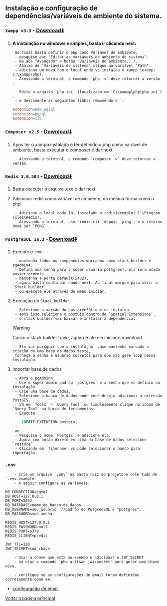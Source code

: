 ## Instalação e configuração de dependências/variáveis de ambiente do sistema.

### `Xampp v3.3` - [Download⬇️](https://www.apachefriends.org/download.html)     

1. **A instalação no windows é simples, basta ir clicando next:**
   
        Ao final basta definir o php como Variável de ambiente.
        - pesquise por "Editar as variáveis de ambiente do sistema".
        - Na aba "Avançado" > botão "Variáveis de ambiente...".
        - Abaixo de "Variáveis do sistema" clique na variável "Path".
        - adicione um novo com o local onde vc instalou o xampp (exemp: C:\xampp\php).
        - Acessando o terminal, o comando `php -v` deve retornar a versão .

        - Edite o arquivo `php.ini` (localizado em `C:\xampp\php\php.ini`) .
        - e descomente as seguintes linhas removendo o `;`
    ```ini
    extension=pdo_pgsql
    extension=pgsql
    extension=zip 
    ```

### `Composer v2.5` - [Download⬇️](https://getcomposer.org/download/) 

1. Apos ter o xampp instalado e ter definido o php como variável de ambiente, basta executar o composer e dar next 
    
        - Acessando o terminal, o comando `composer -v` deve retornar a versão.

### `Redis 3.0.504` - [Download⬇️](https://github.com/microsoftarchive/redis/releases/tag/win-3.0.504) 

1. Basta executar o arquivo .exe e dar next. 
     
2. Adicionar redis como variável de ambiente, da mesma forma como o php
   
        - Adicione o local onde foi instalado o redis(exemplo: C:\Program Files\Redis).
        - Acessando o terminal, use `redis-cli` depois `ping`, e o retorno deve ser `PONG` .

### `PostgreSQL 16.3` - [Download⬇️](https://www.postgresql.org/download/) 

1. Execute o .exe

        - mantenha todos os componentes marcados como stack builder e pgAdmin4.
        - Defina uma senha para o super usuário(postgres), ela sera usada posteriormente .
        - mantenha a porta default(5432).
        - agora basta continuar dando next. Ao final marque para abrir o `Stack builder`.
        - ou execute ele através do menu iniciar.

2. Execução do `Stack builder`
   
        - Selecione a versão do postgreeSQL que vc instalou.
        - apos isso selecione o postGis dentro de `Spatial Extensions`.
        - o stack builder vai baixar e instalar a dependência.
   
    > [!WARNING]
    > Casso o stack builder trave, aguarde ate ele iniciar o download   
        
        - Ele vai porsguir com a instalação, caso mantenha marcado a criação de uma base de dados teste,
        forneça a senha e usuário corretos para que não gere loop nessa instalação.

3. importar base de dados   

        - Abra o pgAdmin4
        - Use o super admin padrão `postgres` e a senha que vc definiu na instalação.
        - Crie uma base de dados.
        - Selecione o banco de dados onde você deseja adicionar a extensão PostGIS.
        - Vá em `Tools` > `Query Tool` ou simplesmente clique no ícone de `Query Tool` na barra de ferramentas.
        - Execute: 
    ```sql
        CREATE EXTENSION postgis;
    ```
        ou
        - Pesquise o nome `Postgis` e adicione ela.
        - Agora com botão direto em cima da base de dados selecione `restore`
        - Clicando em `filename` vc pode selecionar o banco para importação.

### `.env` 

        - Crie um arquivo `.env` na pasta raiz do projeto e cole tudo de `.env.example`  
        - A seguir configure as variáveis:

```env
DB_CONNECTION=pgsql
DB_HOST=127.0.0.1
DB_PORT=5432
DB_DATABASE=nome_do_banco_de_dados
DB_USERNAME=seu_usuario  //padrão do PosgreeSQL é "postgres".  
DB_PASSWORD=sua_senha   

REDIS_HOST=127.0.0.1
REDIS_PASSWORD=null
REDIS_PORT=6379
REDIS_CLIENT=predis

JWT_TTL=120
JWT_SECRET=sua_chave

```
        - Usar a chave que esta no keeWeb e adicionar o JWT_SECRET 
        - ou usar o comando 'php artisan jwt:secret' para gerar uma chave nova.    

        - verifique se as configurações de email foram definidas corretamente como em:
    
   - [configuração de email](/docs/api/instrucoes_envio_de_email.md)




[Voltar a pagina principal](/docs/api/instrucoes_de_execucao.md)
